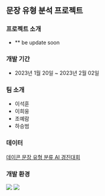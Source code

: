 ## 문장 유형 분석 프로젝트


### 프로젝트 소개
- ** be update soon



### 개발 기간
- 2023년 1월 20일 ~ 2023년 2월 02일


### 팀 소개
- 이석훈
- 이희웅
- 조예람
- 하승범

### 데이터

[데이콘 문장 유형 분류 AI 경진대회](https://dacon.io/competitions/official/236037/data)

### 개발 환경
<img src="https://img.shields.io/badge/Python-3776AB?style=for-the-badge&logo=Python&logoColor=white"/> <img src="https://img.shields.io/badge/scikit_learn-F7931E?style=for-the-badge&logo=scikit-learn&logoColor=white"/>
<!-- plastic, flat, flat-square, for-the-badge, social -->

